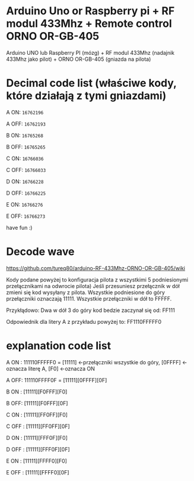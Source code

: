 # Arduino Uno or Raspberry pi + RF modul 433Mhz + Remote control ORNO OR-GB-405
Arduino UNO lub Raspberry PI (mózg) + RF modul 433Mhz (nadajnik 433Mhz jako pilot) + ORNO OR-GB-405 (gniazda na pilota)

# Decimal code list (właściwe kody, które działają z tymi gniazdami)

A ON: <code>16762196</code>

A OFF: <code>16762193</code></code>

B ON: <code>16765268</code>

B OFF: <code>16765265</code>

C ON: <code>16766036</code>

C OFF: <code>16766033</code>

D ON: <code>16766228</code>

D OFF: <code>16766225</code>

E ON: <code>16766276</code>

E OFF: <code>16766273</code>

have fun :)


# Decode wave

https://github.com/tureq80/arduino-RF-433Mhz-ORNO-OR-GB-405/wiki

Kody podane powyżej to konfiguracja pilota z wszystkimi 5 podniesionymi przełącznikami na odwrocie pilota) Jeśli przesuniesz przełącznik w dół zmieni się kod wysyłany z pilota. Wszystkie podniesione do góry przełączniki oznaczają 11111. Wszystkie przełączniki w dół to FFFFF. 


Przykłądowo: Dwa w dół 3 do góry kod bedzie zaczynał się od: FF111 

Odpowiednik dla litery A z przykładu powyżej to: FF1110FFFFF0


# explanation code list

A ON  : 111110FFFFF0 = [11111] <-przełączniki wszystkie do góry, [0FFFF] <-oznacza literę A, [F0] <-oznacza ON

A OFF: 111110FFFF0F = [11111][0FFFF][0F]

B ON  : [11111][F0FFF][F0]

B OFF: [11111][F0FFF][0F]

C ON  : [11111][FF0FF][F0]

C OFF : [11111][FF0FF][0F]

D ON  : [11111][FFF0F][F0]

D OFF : [11111][FFF0F][0F]

E ON  : [11111][FFFF0][F0]

E OFF  : [11111][FFFF0][0F]
